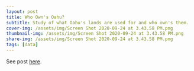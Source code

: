 ```yaml
---
layout: post
title: Who Own's Oahu?
subtitle: Study of what Oahu's lands are used for and who own's them.
cover-img: /assets/img/Screen Shot 2020-09-24 at 3.43.58 PM.png
thumbnail-img: /assets/img/Screen Shot 2020-09-24 at 3.43.58 PM.png
share-img: /assets/img/Screen Shot 2020-09-24 at 3.43.58 PM.png
tags: [data]
---
```


See post [here](https://medium.com/@micahswain/who-owns-o%CA%BBahu-b8387a56968c?source=friends_link&sk=0963c64226e3138eb12d6c95eecbf001). 
